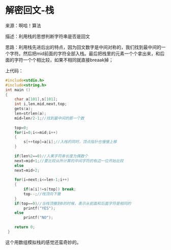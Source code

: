 #                解密回文-栈

来源：啊哈！算法

描述：利用栈的思想判断字符串是否是回文

思路：利用栈先进后出的特点，因为回文数字是中间对称的，我们找到最中间的一个字符。然后把mid前面的字符全部入栈。最后把栈里的元素一个个拿出来，和后面的字符一个个相比较，如果不相同就直接breaak掉；

上代码：

```c
#include<stdio.h>
#include<string.h>
int main ()
{
	char a[101],s[101];
	int i,len,mid,next,top;
	gets(a);
	len=strlen(a);
	mid=len/2-1;//找到最中间的那一个数
	
	top=0;
	for(i=0;i<=mid;i++)
	{
		s[++top]=a[i];//入栈的同时，顶点指针也慢慢上移
	}
    
	if(len%2==0)//入果字符串长度为偶数个
	next=mid+1;//要比较从所计算的中间字符的有边一位开始比较
	else
	next=mid+2;
	
	for(i=next;i<=len-1;i++)
	{
		if(a[i]!=s[top]) break;
		top--;//栈顶向下撤
	}
	if(top==0)//当栈顶撤到0的时候，表示从前面和后面字符是相同的
	    printf("YES");
	else
	    printf("NO");
		
	return 0; 
 } 
```

这个用数组模拟栈的感觉还蛮奇妙的。